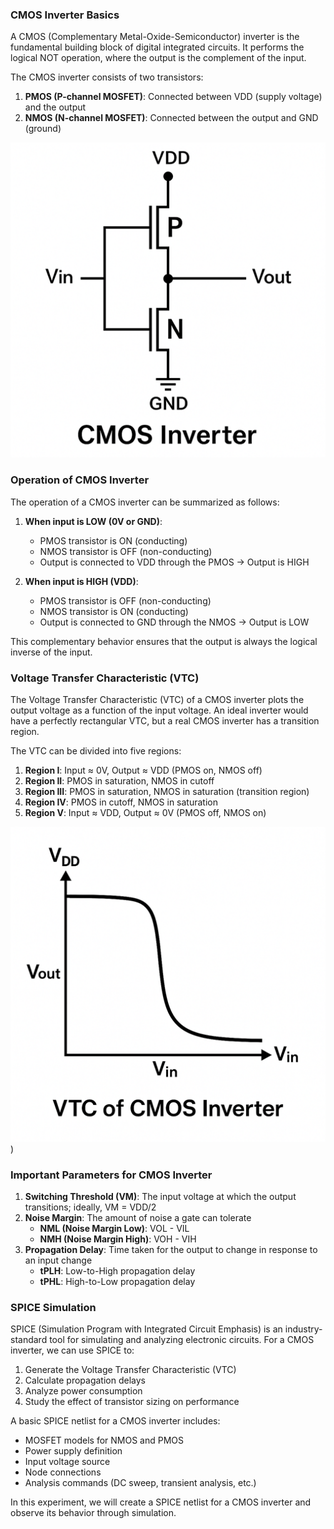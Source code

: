 ### CMOS Inverter Basics

A CMOS (Complementary Metal-Oxide-Semiconductor) inverter is the fundamental building block of digital integrated circuits. It performs the logical NOT operation, where the output is the complement of the input. 

The CMOS inverter consists of two transistors:
1. **PMOS (P-channel MOSFET)**: Connected between VDD (supply voltage) and the output
2. **NMOS (N-channel MOSFET)**: Connected between the output and GND (ground)

![CMOS Inverter](./images/cmos_inverter_schematic.png)

### Operation of CMOS Inverter

The operation of a CMOS inverter can be summarized as follows:

1. **When input is LOW (0V or GND)**:
   - PMOS transistor is ON (conducting)
   - NMOS transistor is OFF (non-conducting)
   - Output is connected to VDD through the PMOS → Output is HIGH

2. **When input is HIGH (VDD)**:
   - PMOS transistor is OFF (non-conducting)
   - NMOS transistor is ON (conducting)
   - Output is connected to GND through the NMOS → Output is LOW

This complementary behavior ensures that the output is always the logical inverse of the input.

### Voltage Transfer Characteristic (VTC)

The Voltage Transfer Characteristic (VTC) of a CMOS inverter plots the output voltage as a function of the input voltage. An ideal inverter would have a perfectly rectangular VTC, but a real CMOS inverter has a transition region.

The VTC can be divided into five regions:
1. **Region I**: Input ≈ 0V, Output ≈ VDD (PMOS on, NMOS off)
2. **Region II**: PMOS in saturation, NMOS in cutoff
3. **Region III**: PMOS in saturation, NMOS in saturation (transition region)
4. **Region IV**: PMOS in cutoff, NMOS in saturation
5. **Region V**: Input ≈ VDD, Output ≈ 0V (PMOS off, NMOS on)

![VTC of CMOS Inverter](./images/vtc_curve.png))

### Important Parameters for CMOS Inverter

1. **Switching Threshold (VM)**: The input voltage at which the output transitions; ideally, VM = VDD/2
2. **Noise Margin**: The amount of noise a gate can tolerate
   - **NML (Noise Margin Low)**: VOL - VIL
   - **NMH (Noise Margin High)**: VOH - VIH
3. **Propagation Delay**: Time taken for the output to change in response to an input change
   - **tPLH**: Low-to-High propagation delay
   - **tPHL**: High-to-Low propagation delay

### SPICE Simulation

SPICE (Simulation Program with Integrated Circuit Emphasis) is an industry-standard tool for simulating and analyzing electronic circuits. For a CMOS inverter, we can use SPICE to:

1. Generate the Voltage Transfer Characteristic (VTC)
2. Calculate propagation delays
3. Analyze power consumption
4. Study the effect of transistor sizing on performance

A basic SPICE netlist for a CMOS inverter includes:
- MOSFET models for NMOS and PMOS
- Power supply definition
- Input voltage source
- Node connections
- Analysis commands (DC sweep, transient analysis, etc.)

In this experiment, we will create a SPICE netlist for a CMOS inverter and observe its behavior through simulation.